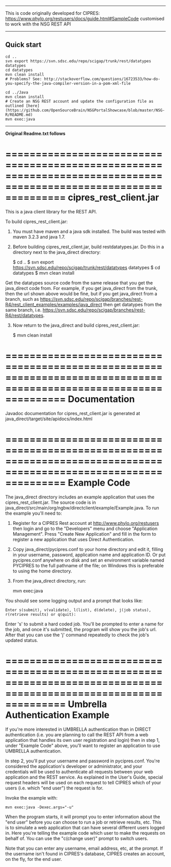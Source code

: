 
*******************************************
This is code originally developed for CIPRES: https://www.phylo.org/restusers/docs/guide.html#SampleCode
customised to work with the NSG REST API
*******************************************

## Quick start

    cd ..
    svn export https://svn.sdsc.edu/repo/scigap/trunk/rest/datatypes datatypes
    cd datatypes
    mvn clean install 
    # Problems? See: http://stackoverflow.com/questions/16723533/how-do-you-specify-the-java-compiler-version-in-a-pom-xml-file
    
    cd ../Java
    mvn clean install
    # Create an NSG REST account and update the configuration file as outlined [here](https://github.com/OpenSourceBrain/NSGPortalShowcase/blob/master/NSG-R/README.md)
    mvn exec:java
    


*******************************************

**Original Readme.txt follows**



==================================================================================================================
cipres_rest_client.jar
==================================================================================================================
This is a java client library for the REST API.  


To build cipres_rest_client.jar: 

1. You must have maven and a java sdk installed.  The build was tested with maven 3.2.3
and java 1.7.   

2. Before building cipres_rest_client.jar, build restdatatypes.jar.  Do this in a directory
next to the java_direct directory:

    $ cd ..
    $ svn export https://svn.sdsc.edu/repo/scigap/trunk/rest/datatypes datatypes
    $ cd datatypes
    $ mvn clean install 

Get the datatypes source code from the same release that you get the java_direct
code from.  For example, if you get java_direct from the trunk, then the url shown above
would be fine, but if you get java_direct from a branch, such as 
https://svn.sdsc.edu/repo/scigap/branches/rest-R4/rest_client_examples/examples/java_direct
then get datatypes from the same branch, i.e. https://svn.sdsc.edu/repo/scigap/branches/rest-R4/rest/datatypes.

3. Now return to the java_direct and build cipres_rest_client.jar:

    $ mvn clean install


==================================================================================================================
Documentation
==================================================================================================================
Javadoc documentation for cipres_rest_client.jar is generated at 
    java_direct/target/site/apidocs/index.html

==================================================================================================================
Example Code
==================================================================================================================
The java_direct directory includes an example application that uses the cipres_rest_client.jar.
The source code is in java_direct/src/main/org/ngbw/directclient/example/Example.java.  To run
the example you'll need to:

1) Register for a CIPRES Rest account at http://www.phylo.org/restusers then 
login and go to the "Developers" menu and choose "Application Management".   Press 
"Create New Application" and fill in the form to register a new application that uses 
Direct Authentication.   

2) Copy java_direct/pycipres.conf to your home directory and edit it, filling in your username, 
password, application name and application ID.  Or put pycipres.conf anywhere on disk and set
an environment variable named PYCIPRES to the full pathname of the file; on Windows this is preferable
to using the home directory.

3) From the java_direct directory, run:

    mvn exec:java

You should see some logging output and a prompt that looks like:

    Enter s(submit), v(validate), l(list), d(delete), j(job status), r(retrieve results) or q(quit):

Enter 's' to submit a hard coded job.  You'll be prompted to enter a name for the job, and
once it's submitted, the program will show you the job's url.  After that you can use the 'j' command
repeatedly to check the job's updated status.  



==================================================================================================================
Umbrella Authentication Example
==================================================================================================================
If you're more interested in UMBRELLA authentication than in DIRECT authentication (i.e. you are
planning to call the REST API from a web application that handles its own user registration and login)
then in step 1, under "Example Code" above, you'll want to register an application to use UMBRELLA
authentication.

In step 2, you'll put your username and password in pycipres.conf.  You're considered the application's
developer or administrator, and your credentials will be used to authenticate all requests between
your web application and the REST service.   As explained in the User's Guide, special request
headers will be used on each request to tell CIPRES which of your users (i.e. which "end user")
the request is for.

Invoke the example with:

	mvn exec:java -Dexec.args="-u"

When the program starts, it will prompt you to enter information about the "end user" before you
can choose to run a job or retrieve results, etc.  This is to simulate a web application that can
have several different users logged in.  Here you're telling the example code which user to make
the requests on behalf of.  You can use the "c(change user)" prompt to switch users.

Note that you can enter any username, email address, etc, at the prompt.   If the username
isn't found in CIPRES's database, CIPRES creates an account, on the fly, for the end user.


